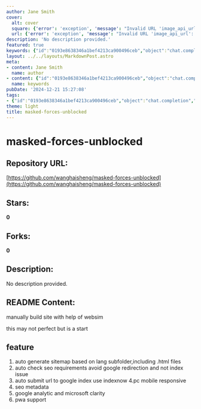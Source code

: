 ```yaml
---
author: Jane Smith
cover:
  alt: cover
  square: {'error': 'exception', 'message': "Invalid URL 'image_api_url': No scheme supplied. Perhaps you meant https://image_api_url?"}
  url: {'error': 'exception', 'message': "Invalid URL 'image_api_url': No scheme supplied. Perhaps you meant https://image_api_url?"}
description: 'No description provided.'
featured: true
keywords: {"id":"0193e8638346a1bef4213ca900496ceb","object":"chat.completion","created":1734770656,"model":"Qwen/Qwen2.5-7B-Instruct","choices":[{"index":0,"message":{"role":"assistant","content":"### Keywords:\n- masked-forces\n- unblocked\n- websim\n- manually build site\n- auto generate sitemap\n- SEO requirements\n- Google redirection\n- URL submission\n- Google Index\n- IndexNow\n- PC and mobile responsive\n- SEO metadata\n- Google Analytics\n- Microsoft Clarity\n- PWA support\n\n### Tags:\n- Website Building\n- SEO Optimization\n- Automated Sitemap Generation\n- Google Indexing\n- Mobile Responsiveness\n- PWA Support\n- WebSim\n- Manually Built Site\n- Google Analytics\n- Microsoft Clarity"},"finish_reason":"stop"}],"usage":{"prompt_tokens":135,"completion_tokens":121,"total_tokens":256},"system_fingerprint":""}
layout: ../../layouts/MarkdownPost.astro
meta:
- content: Jane Smith
  name: author
- content: {"id":"0193e8638346a1bef4213ca900496ceb","object":"chat.completion","created":1734770656,"model":"Qwen/Qwen2.5-7B-Instruct","choices":[{"index":0,"message":{"role":"assistant","content":"### Keywords:\n- masked-forces\n- unblocked\n- websim\n- manually build site\n- auto generate sitemap\n- SEO requirements\n- Google redirection\n- URL submission\n- Google Index\n- IndexNow\n- PC and mobile responsive\n- SEO metadata\n- Google Analytics\n- Microsoft Clarity\n- PWA support\n\n### Tags:\n- Website Building\n- SEO Optimization\n- Automated Sitemap Generation\n- Google Indexing\n- Mobile Responsiveness\n- PWA Support\n- WebSim\n- Manually Built Site\n- Google Analytics\n- Microsoft Clarity"},"finish_reason":"stop"}],"usage":{"prompt_tokens":135,"completion_tokens":121,"total_tokens":256},"system_fingerprint":""}
  name: keywords
pubDate: '2024-12-21 15:27:08'
tags:
- {"id":"0193e8638346a1bef4213ca900496ceb","object":"chat.completion","created":1734770656,"model":"Qwen/Qwen2.5-7B-Instruct","choices":[{"index":0,"message":{"role":"assistant","content":"### Keywords:\n- masked-forces\n- unblocked\n- websim\n- manually build site\n- auto generate sitemap\n- SEO requirements\n- Google redirection\n- URL submission\n- Google Index\n- IndexNow\n- PC and mobile responsive\n- SEO metadata\n- Google Analytics\n- Microsoft Clarity\n- PWA support\n\n### Tags:\n- Website Building\n- SEO Optimization\n- Automated Sitemap Generation\n- Google Indexing\n- Mobile Responsiveness\n- PWA Support\n- WebSim\n- Manually Built Site\n- Google Analytics\n- Microsoft Clarity"},"finish_reason":"stop"}],"usage":{"prompt_tokens":135,"completion_tokens":121,"total_tokens":256},"system_fingerprint":""}
theme: light
title: masked-forces-unblocked
---
```


# masked-forces-unblocked

## Repository URL: 
[https://github.com/wanghaisheng/masked-forces-unblocked](https://github.com/wanghaisheng/masked-forces-unblocked)

## Stars: 
**0**

## Forks: 
**0**

## Description: 
No description provided.

## README Content: 
manually build site with help of websim



this may not perfect but is a start


## feature 


1. auto generate sitemap based on lang subfolder,including .html files
2. auto check seo requirements avoid google redirection and not index issue
3. auto submit url to google index use indexnow
4.pc mobile responsive
5. seo metadata
6. google analytic and microsoft clarity
7. pwa support

